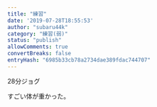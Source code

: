 ```yaml
---
title: "練習"
date: '2019-07-28T18:55:53'
author: "subaru44k"
category: "練習(弱)"
status: "publish"
allowComments: true
convertBreaks: false
entryHash: "6985b33cb78a2734dae389fdac744707"
---
```

28分ジョグ

すごい体が重かった。
